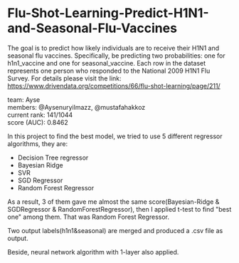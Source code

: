 # Flu-Shot-Learning-Predict-H1N1-and-Seasonal-Flu-Vaccines
The goal is to predict how likely individuals are to receive their H1N1 and seasonal flu vaccines. Specifically, be predicting two probabilities: one for h1n1_vaccine and one for seasonal_vaccine.  Each row in the dataset represents one person who responded to the National 2009 H1N1 Flu Survey. For details please visit the link: https://www.drivendata.org/competitions/66/flu-shot-learning/page/211/

team: Ayse  
members: @Aysenuryilmazz, @mustafahakkoz  
current rank: 141/1044  
score (AUC): 0.8462

In this project to find the best model, we tried to use 5 different regressor algorithms, they are:

- Decision Tree regressor
- Bayesian Ridge
- SVR
- SGD Regressor
- Random Forest Regressor

As a result, 3 of them gave me almost the same score(Bayesian-Ridge & SGDRegressor & RandomForestRegressor), then I applied t-test to find "best one" among them. That was Random Forest Regressor. 

Two output labels(h1n1&seasonal) are merged and produced a .csv file as output. 

Beside, neural network algorithm with 1-layer also applied.


